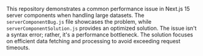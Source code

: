 This repository demonstrates a common performance issue in Next.js 15 server components when handling large datasets. The `serverComponentBug.js` file showcases the problem, while `serverComponentSolution.js` provides an optimized solution.  The issue isn't a syntax error; rather, it's a performance bottleneck.  The solution focuses on efficient data fetching and processing to avoid exceeding request timeouts.